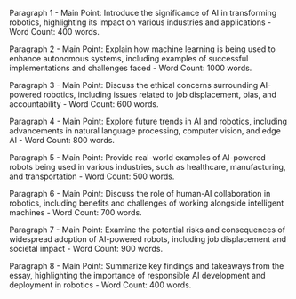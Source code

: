 Paragraph 1 - Main Point: Introduce the significance of AI in transforming robotics, highlighting its impact on various industries and applications - Word Count: 400 words.

Paragraph 2 - Main Point: Explain how machine learning is being used to enhance autonomous systems, including examples of successful implementations and challenges faced - Word Count: 1000 words.

Paragraph 3 - Main Point: Discuss the ethical concerns surrounding AI-powered robotics, including issues related to job displacement, bias, and accountability - Word Count: 600 words.

Paragraph 4 - Main Point: Explore future trends in AI and robotics, including advancements in natural language processing, computer vision, and edge AI - Word Count: 800 words.

Paragraph 5 - Main Point: Provide real-world examples of AI-powered robots being used in various industries, such as healthcare, manufacturing, and transportation - Word Count: 500 words.

Paragraph 6 - Main Point: Discuss the role of human-AI collaboration in robotics, including benefits and challenges of working alongside intelligent machines - Word Count: 700 words.

Paragraph 7 - Main Point: Examine the potential risks and consequences of widespread adoption of AI-powered robots, including job displacement and societal impact - Word Count: 900 words.

Paragraph 8 - Main Point: Summarize key findings and takeaways from the essay, highlighting the importance of responsible AI development and deployment in robotics - Word Count: 400 words.